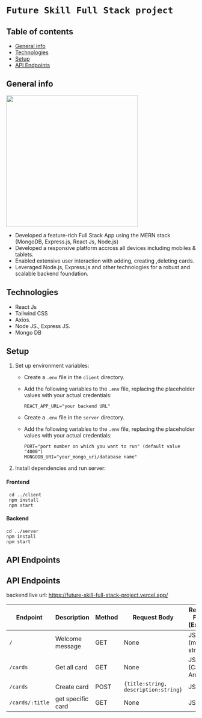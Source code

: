 # `Future Skill Full Stack project`

## Table of contents
* [General info](#general-info)
* [Technologies](#technologies)
* [Setup](#setup)
* [API Endpoints](#api-endpoints)

## General info
<img src="https://github.com/user-attachments/assets/42ab35b8-bb91-4ecc-9e83-1345c3bd76ff" height="350" >

* Developed a feature-rich Full Stack App using the MERN stack (MongoDB, Express.js, React Js, Node.js)
* Developed a responsive platform accross all devices including mobiles & tablets.
* Enabled extensive user interaction with adding, creating ,deleting cards.
* Leveraged Node.js, Express.js and other technologies for a robust and scalable backend foundation.

## Technologies
* React Js
* Tailwind CSS
* Axios.
* Node JS., Express JS.
* Mongo DB
   
## Setup
1. Set up environment variables:
   - Create a `.env` file in the `client` directory.
   - Add the following variables to the `.env` file, replacing the placeholder values with your actual credentials:
     ```
     REACT_APP_URL="your backend URL"
     ```

   - Create a `.env` file in the `server` directory.
   - Add the following variables to the `.env` file, replacing the placeholder values with your actual credentials:
     ```
     PORT="port number on which you want to run" (default value "4000")
     MONGODB_URI="your_mongo_uri/database name"
     ```
2. Install dependencies and run server:
#### Frontend
```
 cd ../client
 npm install
 npm start
```
#### Backend
```
cd ../server
npm install
npm start
```

## API Endpoints

## API Endpoints

backend live url: https://future-skill-full-stack-project.vercel.app/

| Endpoint | Description | Method | Request Body | Response Format (Example) |
|----------|-------------|--------|--------------|----------------------------|
| `/` | Welcome message | GET | None | JSON (message: string) |
| `/cards` | Get all card | GET | None | JSON (Card Array) |
| `/cards` | Create card | POST | `{title:string, description:string}` | JSON |
| `/cards/:title` | get specific card | GET | None | JSON | 


